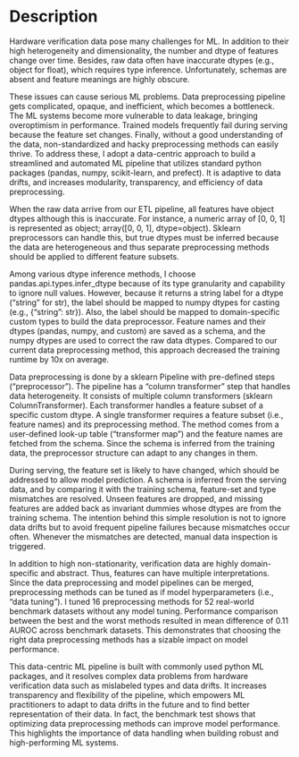 # Description

Hardware verification data pose many challenges for ML. In addition to their high heterogeneity and dimensionality, the number and dtype of features change over time. Besides, raw data often have inaccurate dtypes (e.g., object for float), which requires type inference. Unfortunately, schemas are absent and feature meanings are highly obscure.

These issues can cause serious ML problems. Data preprocessing pipeline gets complicated, opaque, and inefficient, which becomes a bottleneck. The ML systems become more vulnerable to data leakage, bringing overoptimism in performance. Trained models frequently fail during serving because the feature set changes. Finally, without a good understanding of the data, non-standardized and hacky preprocessing methods can easily thrive. To address these, I adopt a data-centric approach to build a streamlined and automated ML pipeline that utilizes standard python packages (pandas, numpy, scikit-learn, and prefect). It is adaptive to data drifts, and increases modularity, transparency, and efficiency of data preprocessing. 

When the raw data arrive from our ETL pipeline, all features have object dtypes although this is inaccurate. For instance, a numeric array of [0, 0, 1] is represented as object; array([0, 0, 1], dtype=object). Sklearn preprocessors can handle this, but true dtypes must be inferred because the data are heterogeneous and thus separate preprocessing methods should be applied to different feature subsets.

Among various dtype inference methods, I choose pandas.api.types.infer_dtype because of its type granularity and capability to ignore null values. However, because it returns a string label for a dtype (“string” for str), the label should be mapped to numpy dtypes for casting (e.g., {“string”: str}). Also, the label should be mapped to domain-specific custom types to build the data preprocessor. Feature names and their dtypes (pandas, numpy, and custom) are saved as a schema, and the numpy dtypes are used to correct the raw data dtypes. Compared to our current data preprocessing method, this approach decreased the training runtime by 10x on average.

Data preprocessing is done by a sklearn Pipeline with pre-defined steps (“preprocessor”). The pipeline has a “column transformer” step that handles data heterogeneity. It consists of multiple column transformers (sklearn ColumnTransformer). Each transformer handles a feature subset of a specific custom dtype. A single transformer requires a feature subset (i.e., feature names) and its preprocessing method. The method comes from a user-defined look-up table (“transformer map”) and the feature names are fetched from the schema. Since the schema is inferred from the training data, the preprocessor structure can adapt to any changes in them.

During serving, the feature set is likely to have changed, which should be addressed to allow model prediction. A schema is inferred from the serving data, and by comparing it with the training schema, feature-set and type mismatches are resolved. Unseen features are dropped, and missing features are added back as invariant dummies whose dtypes are from the training schema. The intention behind this simple resolution is not to ignore data drifts but to avoid frequent pipeline failures because mismatches occur often. Whenever the mismatches are detected, manual data inspection is triggered.

In addition to high non-stationarity, verification data are highly domain-specific and abstract. Thus, features can have multiple interpretations. Since the data preprocessing and model pipelines can be merged, preprocessing methods can be tuned as if model hyperparameters (i.e., “data tuning”). I tuned 16 preprocessing methods for 52 real-world benchmark datasets without any model tuning. Performance comparison between the best and the worst methods resulted in mean difference of 0.11 AUROC across benchmark datasets. This demonstrates that choosing the right data preprocessing methods has a sizable impact on model performance.

This data-centric ML pipeline is built with commonly used python ML packages, and it resolves complex data problems from hardware verification data such as mislabeled types and data drifts. It increases transparency and flexibility of the pipeline, which empowers ML practitioners to adapt to data drifts in the future and to find better representation of their data. In fact, the benchmark test shows that optimizing data preprocessing methods can improve model performance. This highlights the importance of data handling when building robust and high-performing ML systems.

